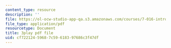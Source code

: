 ```yaml
---
content_type: resource
description: ''
file: https://ol-ocw-studio-app-qa.s3.amazonaws.com/courses/7-016-introductory-biology-fall-2018/cf72212459687c59618397686c3f47df_apP5SWitnyw.pdf
file_type: application/pdf
resourcetype: Document
title: 3play pdf file
uid: cf722124-5968-7c59-6183-97686c3f47df
---
```


